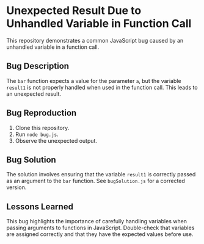 # Unexpected Result Due to Unhandled Variable in Function Call

This repository demonstrates a common JavaScript bug caused by an unhandled variable in a function call.

## Bug Description

The `bar` function expects a value for the parameter `a`, but the variable `result1` is not properly handled when used in the function call. This leads to an unexpected result.

## Bug Reproduction

1. Clone this repository.
2. Run `node bug.js`.
3. Observe the unexpected output.

## Bug Solution

The solution involves ensuring that the variable `result1` is correctly passed as an argument to the `bar` function.  See `bugSolution.js` for a corrected version.

## Lessons Learned

This bug highlights the importance of carefully handling variables when passing arguments to functions in JavaScript. Double-check that variables are assigned correctly and that they have the expected values before use.